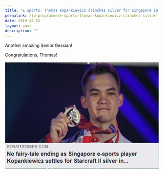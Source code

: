 ```yaml
---
title: "E sports: Thomas Kopankiewicz clinches silver for Singapore in Starcraft II"
permalink: /lp-programme/e-sports-thomas-kopankiewicz-clinches-silver-for-singapore-in-starcraft-ii/
date: 2019-12-31
layout: post
description: ""
---
```

Another amazing Senior Gessian!

Congratulations, Thomas!

![E sports: Thomas Kopankiewicz clinches silver for Singapore in Starcraft II](/images/Sports.jpeg)